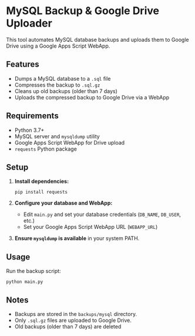 # MySQL Backup & Google Drive Uploader

This tool automates MySQL database backups and uploads them to Google Drive using a Google Apps Script WebApp.

## Features

- Dumps a MySQL database to a `.sql` file
- Compresses the backup to `.sql.gz`
- Cleans up old backups (older than 7 days)
- Uploads the compressed backup to Google Drive via a WebApp

## Requirements

- Python 3.7+
- MySQL server and `mysqldump` utility
- Google Apps Script WebApp for Drive upload
- `requests` Python package

## Setup

1. **Install dependencies:**
   ```
   pip install requests
   ```

2. **Configure your database and WebApp:**
   - Edit `main.py` and set your database credentials (`DB_NAME`, `DB_USER`, etc.)
   - Set your Google Apps Script WebApp URL (`WEBAPP_URL`)

3. **Ensure `mysqldump` is available** in your system PATH.

## Usage

Run the backup script:
```
python main.py
```

## Notes

- Backups are stored in the `backups/mysql` directory.
- Only `.sql.gz` files are uploaded to Google Drive.
- Old backups (older than 7 days) are deleted
